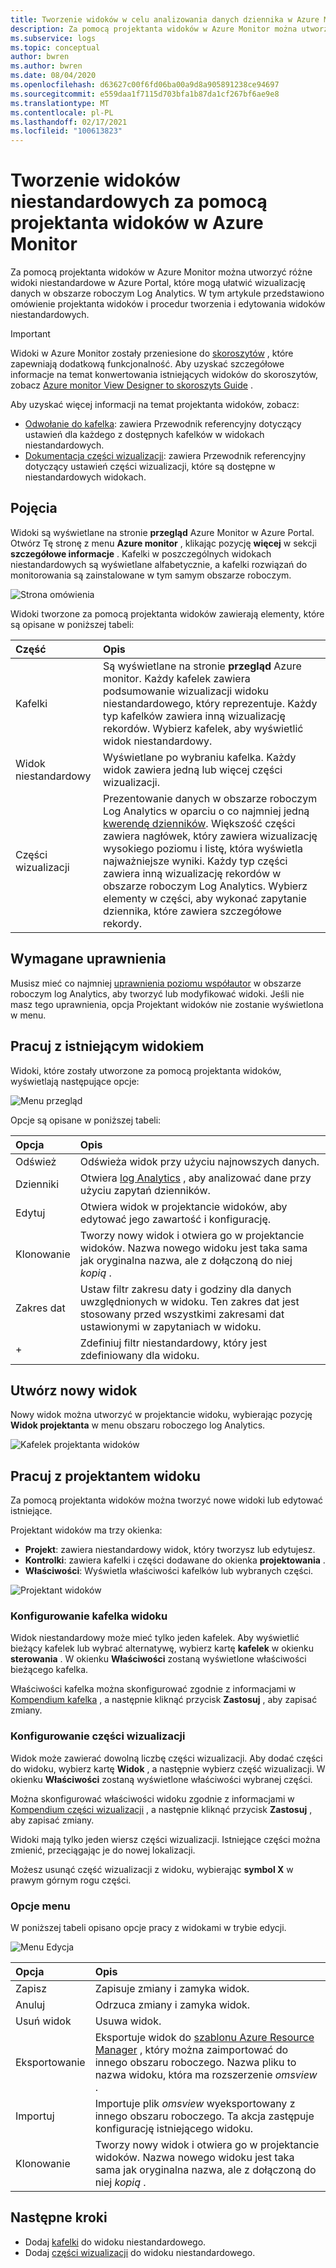 ```yaml
---
title: Tworzenie widoków w celu analizowania danych dziennika w Azure Monitor | Microsoft Docs
description: Za pomocą projektanta widoków w Azure Monitor można utworzyć niestandardowe widoki, które są wyświetlane w Azure Portal i zawierać różne wizualizacje danych w obszarze roboczym Log Analytics. Ten artykuł zawiera omówienie projektanta widoków i prezentuje procedury tworzenia i edytowania widoków niestandardowych.
ms.subservice: logs
ms.topic: conceptual
author: bwren
ms.author: bwren
ms.date: 08/04/2020
ms.openlocfilehash: d63627c00f6fd06ba00a9d8a905891238ce94697
ms.sourcegitcommit: e559daa1f7115d703bfa1b87da1cf267bf6ae9e8
ms.translationtype: MT
ms.contentlocale: pl-PL
ms.lasthandoff: 02/17/2021
ms.locfileid: "100613823"
---
```

# <a name="create-custom-views-by-using-view-designer-in-azure-monitor"></a>Tworzenie widoków niestandardowych za pomocą projektanta widoków w Azure Monitor
Za pomocą projektanta widoków w Azure Monitor można utworzyć różne widoki niestandardowe w Azure Portal, które mogą ułatwić wizualizację danych w obszarze roboczym Log Analytics. W tym artykule przedstawiono omówienie projektanta widoków i procedur tworzenia i edytowania widoków niestandardowych.

> [!IMPORTANT]
> Widoki w Azure Monitor zostały przeniesione do [skoroszytów](workbooks-overview.md) , które zapewniają dodatkową funkcjonalność. Aby uzyskać szczegółowe informacje na temat konwertowania istniejących widoków do skoroszytów, zobacz [Azure monitor View Designer to skoroszyts Guide](view-designer-conversion-overview.md) .
 


Aby uzyskać więcej informacji na temat projektanta widoków, zobacz:

* [Odwołanie do kafelka](view-designer-tiles.md): zawiera Przewodnik referencyjny dotyczący ustawień dla każdego z dostępnych kafelków w widokach niestandardowych.
* [Dokumentacja części wizualizacji](view-designer-parts.md): zawiera Przewodnik referencyjny dotyczący ustawień części wizualizacji, które są dostępne w niestandardowych widokach.


## <a name="concepts"></a>Pojęcia
Widoki są wyświetlane na stronie **przegląd** Azure Monitor w Azure Portal. Otwórz Tę stronę z menu **Azure monitor** , klikając pozycję **więcej** w sekcji **szczegółowe informacje** . Kafelki w poszczególnych widokach niestandardowych są wyświetlane alfabetycznie, a kafelki rozwiązań do monitorowania są zainstalowane w tym samym obszarze roboczym.

![Strona omówienia](media/view-designer/overview-page.png)

Widoki tworzone za pomocą projektanta widoków zawierają elementy, które są opisane w poniższej tabeli:

| Część | Opis |
|:--- |:--- |
| Kafelki | Są wyświetlane na stronie **przegląd** Azure monitor. Każdy kafelek zawiera podsumowanie wizualizacji widoku niestandardowego, który reprezentuje. Każdy typ kafelków zawiera inną wizualizację rekordów. Wybierz kafelek, aby wyświetlić widok niestandardowy. |
| Widok niestandardowy | Wyświetlane po wybraniu kafelka. Każdy widok zawiera jedną lub więcej części wizualizacji. |
| Części wizualizacji | Prezentowanie danych w obszarze roboczym Log Analytics w oparciu o co najmniej jedną [kwerendę dzienników](../log-query/log-query-overview.md). Większość części zawiera nagłówek, który zawiera wizualizację wysokiego poziomu i listę, która wyświetla najważniejsze wyniki. Każdy typ części zawiera inną wizualizację rekordów w obszarze roboczym Log Analytics. Wybierz elementy w części, aby wykonać zapytanie dziennika, które zawiera szczegółowe rekordy. |

## <a name="required-permissions"></a>Wymagane uprawnienia
Musisz mieć co najmniej [uprawnienia poziomu współautor](../platform/manage-access.md#manage-access-using-azure-permissions) w obszarze roboczym log Analytics, aby tworzyć lub modyfikować widoki. Jeśli nie masz tego uprawnienia, opcja Projektant widoków nie zostanie wyświetlona w menu.


## <a name="work-with-an-existing-view"></a>Pracuj z istniejącym widokiem
Widoki, które zostały utworzone za pomocą projektanta widoków, wyświetlają następujące opcje:

![Menu przegląd](media/view-designer/overview-menu.png)

Opcje są opisane w poniższej tabeli:

| Opcja | Opis |
|:--|:--|
| Odśwież   | Odświeża widok przy użyciu najnowszych danych. | 
| Dzienniki      | Otwiera [log Analytics](../log-query/log-query-overview.md) , aby analizować dane przy użyciu zapytań dzienników. |
| Edytuj       | Otwiera widok w projektancie widoków, aby edytować jego zawartość i konfigurację.  |
| Klonowanie      | Tworzy nowy widok i otwiera go w projektancie widoków. Nazwa nowego widoku jest taka sama jak oryginalna nazwa, ale z dołączoną do niej *kopią* . |
| Zakres dat | Ustaw filtr zakresu daty i godziny dla danych uwzględnionych w widoku. Ten zakres dat jest stosowany przed wszystkimi zakresami dat ustawionymi w zapytaniach w widoku.  |
| +          | Zdefiniuj filtr niestandardowy, który jest zdefiniowany dla widoku. |


## <a name="create-a-new-view"></a>Utwórz nowy widok
Nowy widok można utworzyć w projektancie widoku, wybierając pozycję **Widok projektanta** w menu obszaru roboczego log Analytics.

![Kafelek projektanta widoków](media/view-designer/view-designer-tile.png)


## <a name="work-with-view-designer"></a>Pracuj z projektantem widoku
Za pomocą projektanta widoków można tworzyć nowe widoki lub edytować istniejące. 

Projektant widoków ma trzy okienka: 
* **Projekt**: zawiera niestandardowy widok, który tworzysz lub edytujesz. 
* **Kontrolki**: zawiera kafelki i części dodawane do okienka **projektowania** . 
* **Właściwości**: Wyświetla właściwości kafelków lub wybranych części.

![Projektant widoków](media/view-designer/view-designer-screenshot.png)

### <a name="configure-the-view-tile"></a>Konfigurowanie kafelka widoku
Widok niestandardowy może mieć tylko jeden kafelek. Aby wyświetlić bieżący kafelek lub wybrać alternatywę, wybierz kartę **kafelek** w okienku **sterowania** . W okienku **Właściwości** zostaną wyświetlone właściwości bieżącego kafelka. 

Właściwości kafelka można skonfigurować zgodnie z informacjami w [Kompendium kafelka](view-designer-tiles.md) , a następnie kliknąć przycisk **Zastosuj** , aby zapisać zmiany.

### <a name="configure-the-visualization-parts"></a>Konfigurowanie części wizualizacji
Widok może zawierać dowolną liczbę części wizualizacji. Aby dodać części do widoku, wybierz kartę **Widok** , a następnie wybierz część wizualizacji. W okienku **Właściwości** zostaną wyświetlone właściwości wybranej części. 

Można skonfigurować właściwości widoku zgodnie z informacjami w [Kompendium części wizualizacji](view-designer-parts.md) , a następnie kliknąć przycisk **Zastosuj** , aby zapisać zmiany.

Widoki mają tylko jeden wiersz części wizualizacji. Istniejące części można zmienić, przeciągając je do nowej lokalizacji.

Możesz usunąć część wizualizacji z widoku, wybierając **symbol X** w prawym górnym rogu części.


### <a name="menu-options"></a>Opcje menu
W poniższej tabeli opisano opcje pracy z widokami w trybie edycji.

![Menu Edycja](media/view-designer/edit-menu.png)

| Opcja | Opis |
|:--|:--|
| Zapisz        | Zapisuje zmiany i zamyka widok. |
| Anuluj      | Odrzuca zmiany i zamyka widok. |
| Usuń widok | Usuwa widok. |
| Eksportowanie      | Eksportuje widok do [szablonu Azure Resource Manager](../../azure-resource-manager/templates/template-syntax.md) , który można zaimportować do innego obszaru roboczego. Nazwa pliku to nazwa widoku, która ma rozszerzenie *omsview* . |
| Importuj      | Importuje plik *omsview* wyeksportowany z innego obszaru roboczego. Ta akcja zastępuje konfigurację istniejącego widoku. |
| Klonowanie       | Tworzy nowy widok i otwiera go w projektancie widoków. Nazwa nowego widoku jest taka sama jak oryginalna nazwa, ale z dołączoną do niej *kopią* . |

## <a name="next-steps"></a>Następne kroki
* Dodaj [kafelki](view-designer-tiles.md) do widoku niestandardowego.
* Dodaj [części wizualizacji](view-designer-parts.md) do widoku niestandardowego.
